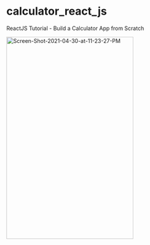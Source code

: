 # calculator_react_js
ReactJS Tutorial - Build a Calculator App from Scratch

<img src="https://i.ibb.co/55sMvvc/Screen-Shot-2021-04-30-at-11-23-27-PM.png" alt="Screen-Shot-2021-04-30-at-11-23-27-PM" width="330" height="528">
